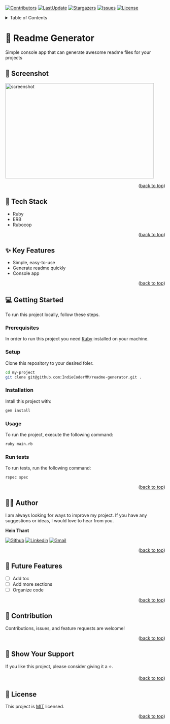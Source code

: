 <a name="readme-top"></a>
[![Contributors](https://img.shields.io/github/contributors/IndieCoderMM/readme-generator)](https://github.com/IndieCoderMM/readme-generator/graphs/contributors)
[![LastUpdate](https://img.shields.io/github/last-commit/IndieCoderMM/readme-generator)](https://github.com/IndieCoderMM/readme-generator/commits/main)
[![Stargazers](https://img.shields.io/github/stars/IndieCoderMM/readme-generator)](https://github.com/IndieCoderMM/readme-generator/stargazers)
[![Issues](https://img.shields.io/github/issues/IndieCoderMM/readme-generator)](https://github.com/IndieCoderMM/readme-generator/issues)
[![License](https://img.shields.io/github/license/IndieCoderMM/readme-generator)](https://github.com/IndieCoderMM/readme-generator/blob/main/LICENSE)

<details>
<summary>Table of Contents</summary>

- [💎 Readme Generator](#about-project)
  - [📸 Screenshot](#screenshot)
  - [🧰 Tech Stack](#tech-stack)
  - [✨ Key Features](#key-features)
  - [💻 Getting Started](#getting-started)
  - [🎯 Future Features](#future-features)
  - [👨‍🚀 Author](#author)
  - [🤝 Contribution](#contribution)
  - [💖 Show Your Support](#support)
  - [📜 License](#license)
</details>

# 💎 Readme Generator <a name="about-project"></a>

Simple console app that can generate awesome readme files for your projects

## 📸 Screenshot <a name="screenshot"></a>

<img src="https://via.placeholder.com/468x300?text=App+Screenshot+Here" width=468 height=300 alt="screenshot" />


<p align="right">(<a href="#readme-top">back to top</a>)</p>

## 🧰 Tech Stack  <a name="tech-stack"></a>
- Ruby
- ERB
- Rubocop

<p align="right">(<a href="#readme-top">back to top</a>)</p>

## ✨ Key Features  <a name="key-features"></a>
- Simple, easy-to-use
- Generate readme quickly
- Console app

<p align="right">(<a href="#readme-top">back to top</a>)</p>


## 💻 Getting Started  <a name="getting-started"></a>

To run this project locally, follow these steps.

### Prerequisites

In order to run this project you need [Ruby](https://www.ruby-lang.org/en/) installed on your machine.

### Setup

Clone this repository to your desired foler.

```sh
cd my-project
git clone git@github.com:IndieCoderMM/readme-generator.git .
```

### Installation

Intall this project with:

```sh
gem install
```

### Usage

To run the project, execute the following command:

```sh
ruby main.rb
```

### Run tests

To run tests, run the following command:

```sh
rspec spec
```

<p align="right">(<a href="#readme-top">back to top</a>)</p>

## 👨‍🚀 Author  <a name="author"></a>

I am always looking for ways to improve my project. If you have any suggestions or ideas, I would love to hear from you.

**Hein Thant**

[![Github](https://img.shields.io/badge/GitHub-673AB7?style=for-the-badge&logo=github&logoColor=white)](https://github.com/IndieCoderMM)
[![Linkedin](https://img.shields.io/badge/LinkedIn-0077B5?style=for-the-badge&logo=linkedin&logoColor=white)](https://linkedin.com/in/hthantoo)
[![Gmail](https://img.shields.io/badge/Gmail-D14836?style=for-the-badge&logo=gmail&logoColor=white)](mailto:hthant00chk@gmail.com)

<p align="right">(<a href="#readme-top">back to top</a>)</p>

## 🎯 Future Features  <a name="future-features"></a>
- [ ] Add toc
- [ ] Add more sections
- [ ] Organize code

<p align="right">(<a href="#readme-top">back to top</a>)</p>

## 🤝 Contribution  <a name="contribution"></a>

Contributions, issues, and feature requests are welcome!

<p align="right">(<a href="#readme-top">back to top</a>)</p>

## 💖 Show Your Support  <a name="support"></a>

If you like this project, please consider giving it a ⭐.

<p align="right">(<a href="#readme-top">back to top</a>)</p>

## 📜 License <a name="license"></a>

This project is [MIT](./LICENSE) licensed.

<p align="right">(<a href="#readme-top">back to top</a>)</p>